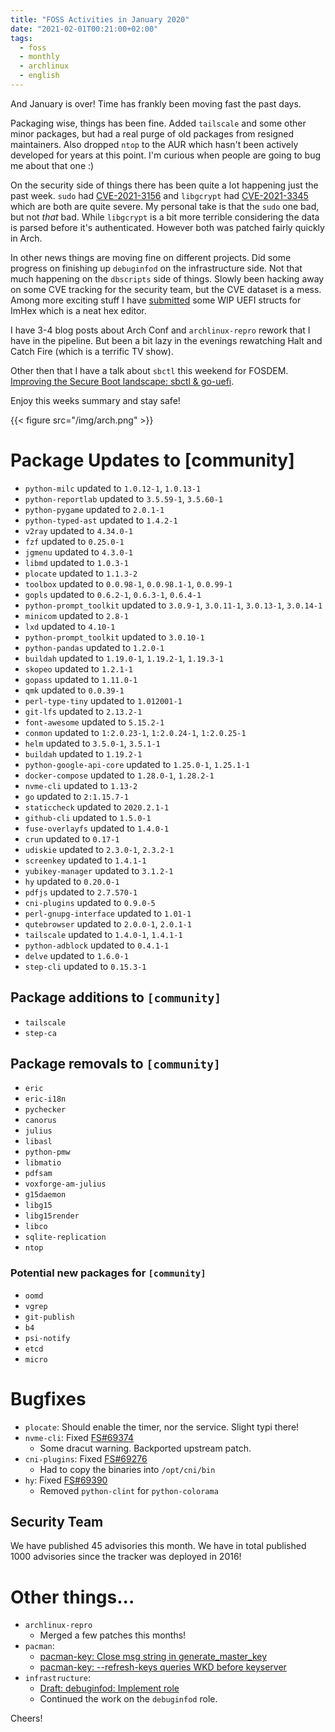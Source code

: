 ```yaml
---
title: "FOSS Activities in January 2020"
date: "2021-02-01T00:21:00+02:00"
tags:
  - foss
  - monthly
  - archlinux
  - english
---
```


And January is over! Time has frankly been moving fast the past days.

Packaging wise, things has been fine. Added `tailscale` and some other minor
packages, but had a real purge of old packages from resigned maintainers. Also
dropped `ntop` to the AUR which hasn't been actively developed for years at this
point. I'm curious when people are going to bug me about that one :)

On the security side of things there has been quite a lot happening just the
past week. `sudo` had [CVE-2021-3156](https://security.archlinux.org/CVE-2021-3156) and `libgcrypt` had [CVE-2021-3345](https://security.archlinux.org/CVE-2021-3345) which are
both are quite severe. My personal take is that the `sudo` one bad, but not *that*
bad. While `libgcrypt` is a bit more terrible considering the data is parsed
before it's authenticated. However both was patched fairly quickly in Arch.

In other news things are moving fine on different projects. Did some progress on
finishing up `debuginfod` on the infrastructure side. Not that much happening on
the `dbscripts` side of things. Slowly been hacking away on some CVE tracking
for the security team, but the CVE dataset is a mess. Among more exciting stuff
I have [submitted](https://github.com/WerWolv/ImHex-Patterns/pull/8) some WIP UEFI structs for ImHex which is a neat hex editor.

I have 3-4 blog posts about Arch Conf and `archlinux-repro` rework that I have
in the pipeline. But been a bit lazy in the evenings rewatching Halt and Catch
Fire (which is a terrific TV show).

Other then that I have a talk about `sbctl` this weekend for FOSDEM.
[Improving the Secure Boot landscape: sbctl & go-uefi](https://fosdem.org/2021/schedule/event/firmware_itsblsg/).

Enjoy this weeks summary and stay safe!

{{< figure src="/img/arch.png" >}}

# Package Updates to [community]
- `python-milc` updated to `1.0.12-1`, `1.0.13-1`
- `python-reportlab` updated to `3.5.59-1`, `3.5.60-1`
- `python-pygame` updated to `2.0.1-1`
- `python-typed-ast` updated to `1.4.2-1`
- `v2ray` updated to `4.34.0-1` 
- `fzf` updated to `0.25.0-1`
- `jgmenu` updated to `4.3.0-1`
- `libmd` updated to `1.0.3-1`
- `plocate` updated to `1.1.3-2`
- `toolbox` updated to `0.0.98-1`, `0.0.98.1-1`, `0.0.99-1`
- `gopls` updated to `0.6.2-1`, `0.6.3-1`, `0.6.4-1`
- `python-prompt_toolkit` updated to `3.0.9-1`, `3.0.11-1`, `3.0.13-1`, `3.0.14-1`
- `minicom` updated to `2.8-1`
- `lxd` updated to `4.10-1`
- `python-prompt_toolkit` updated to `3.0.10-1`
- `python-pandas` updated to `1.2.0-1`
- `buildah` updated to `1.19.0-1`, `1.19.2-1`, `1.19.3-1`
- `skopeo` updated to `1.2.1-1`
- `gopass` updated to `1.11.0-1`
- `qmk` updated to `0.0.39-1`
- `perl-type-tiny` updated to `1.012001-1` 
- `git-lfs` updated to `2.13.2-1`
- `font-awesome` updated to `5.15.2-1`
- `conmon` updated to `1:2.0.23-1`, `1:2.0.24-1`, `1:2.0.25-1`
- `helm` updated to `3.5.0-1`, `3.5.1-1`
- `buildah` updated to `1.19.2-1`
- `python-google-api-core` updated to `1.25.0-1`, `1.25.1-1`
- `docker-compose` updated to `1.28.0-1`, `1.28.2-1`
- `nvme-cli` updated to `1.13-2`
- `go` updated to `2:1.15.7-1`
- `staticcheck` updated to `2020.2.1-1`
- `github-cli` updated to `1.5.0-1`
- `fuse-overlayfs` updated to `1.4.0-1`
- `crun` updated to `0.17-1`
- `udiskie` updated to `2.3.0-1`, `2.3.2-1`
- `screenkey` updated to `1.4.1-1`
- `yubikey-manager` updated to `3.1.2-1`
- `hy` updated to `0.20.0-1`
- `pdfjs` updated to `2.7.570-1`
- `cni-plugins` updated to `0.9.0-5`
- `perl-gnupg-interface` updated to `1.01-1`
- `qutebrowser` updated to `2.0.0-1`, `2.0.1-1`
- `tailscale` updated to `1.4.0-1`, `1.4.1-1`
- `python-adblock` updated to `0.4.1-1`
- `delve` updated to `1.6.0-1`
- `step-cli` updated to `0.15.3-1`

## Package additions to `[community]`
- `tailscale`
- `step-ca`

## Package removals to `[community]`
- `eric`
- `eric-i18n`
- `pychecker`
- `canorus`
- `julius`
- `libasl`
- `python-pmw`
- `libmatio`      
- `pdfsam`
- `voxforge-am-julius`
- `g15daemon`
- `libg15`
- `libg15render`
- `libco`
- `sqlite-replication`
- `ntop`

### Potential new packages for `[community]`
- `oomd`
- `vgrep`
- `git-publish`
- `b4`
- `psi-notify`
- `etcd`
- `micro`

# Bugfixes
- `plocate`: Should enable the timer, nor the service. Slight typi there!
- `nvme-cli`: Fixed [FS#69374](https://bugs.archlinux.org/task/69374)
  - Some dracut warning. Backported upstream patch.
- `cni-plugins`: Fixed [FS#69276](https://bugs.archlinux.org/task/69276)
  - Had to copy the binaries into `/opt/cni/bin`
- `hy`: Fixed [FS#69390](https://bugs.archlinux.org/task/69390)
  - Removed `python-clint` for `python-colorama`

## Security Team
We have published 45 advisories this month. We have in total published 1000
advisories since the tracker was deployed in 2016!

# Other things...
- `archlinux-repro`
  - Merged a few patches this months!
- `pacman`:
  - [pacman-key: Close msg string in generate_master_key](https://lists.archlinux.org/pipermail/pacman-dev/2021-January/024797.html)
  - [pacman-key: --refresh-keys queries WKD before keyserver](https://lists.archlinux.org/pipermail/pacman-dev/2021-January/024798.html)
- `infrastructure`:
  - [Draft: debuginfod: Implement role](https://gitlab.archlinux.org/archlinux/infrastructure/-/merge_requests/168)
  - Continued the work on the `debuginfod` role.


Cheers!
